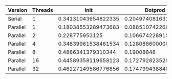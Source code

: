 | Version  | Threads |         Init        |       Dotprod       |         User        |         Sys         |       Elapsed       |      Speedup       |      Efficiency     |
|----------|---------|---------------------|---------------------|---------------------|---------------------|---------------------|--------------------|---------------------|
|  Serial  |    1    | 0.34131043654822335 | 0.20497408163265307 | 0.42373648648648643 | 0.13966428571428569 |  0.5622588832487311 |        1.0         |         1.0         |
| Parallel |    1    | 0.18038553289473683 | 0.08851074226804125 | 0.14997692307692306 | 0.13492198581560283 |  0.2852321428571428 | 1.9712325462924274 |  1.9712325462924274 |
| Parallel |    2    |    0.228775953125   | 0.10667422891566262 | 0.20188372093023255 | 0.17356390977443611 |  0.1895179856115108 | 2.9667837669048183 |  1.4833918834524091 |
| Parallel |    4    | 0.34839961538461534 | 0.12808860000000002 | 0.33059701492537324 | 0.24583687943262414 | 0.14605172413793105 | 3.8497243806429466 |  0.9624310951607367 |
| Parallel |    8    |  0.4886341379310344 |      0.19008848     |  0.522445945945946  |       0.37055       | 0.11745270270270267 | 4.787108940966014  |  0.5983886176207518 |
| Parallel |    16   | 0.44589358119658123 | 0.17279282352941178 | 0.30417557251908395 | 0.34030935251798566 | 0.11457823129251703 | 4.907205120083326  | 0.30670032000520786 |
| Parallel |    32   | 0.46227149586776856 | 0.17479943884892088 |  0.3055724637681159 |  0.354780303030303  |  0.1135144927536232 | 4.953190289711132  | 0.15478719655347287 |